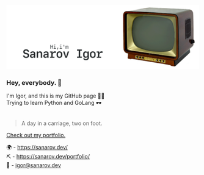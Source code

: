 [![GitHub Banner Sanarov](./assets/GitHubHeaderSanarov.gif)](https://sanarov.dev)
### Hey, everybody. 👋 ###
I'm Igor, and this is my GitHub page 🤦‍♂️<br/>
Trying to learn Python and GoLang 🕶<br/><br/>

> A day in a carriage, two on foot.

[Check out my portfolio.](https://sanarov.dev/portfolio/ "Portfolio")

🌍 - <https://sanarov.dev/><br/>
⛏ - <https://sanarov.dev/portfolio/><br/>
📧 - <igor@sanarov.dev>
